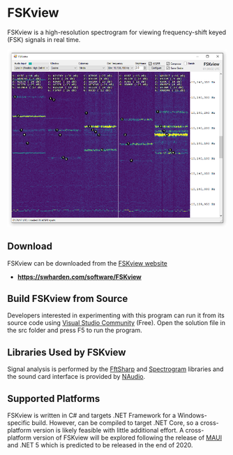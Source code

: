 # FSKview

FSKview is a high-resolution spectrogram for viewing frequency-shift keyed (FSK) signals in real time.

![](dev/screenshot.png)

## Download
FSKview can be downloaded from the [FSKview website](https://swharden.com/software/FSKview)

* **https://swharden.com/software/FSKview**

## Build FSKview from Source
Developers interested in experimenting with this program can run it from its source code using [Visual Studio Community](https://visualstudio.microsoft.com/downloads/) (Free). Open the solution file in the src folder and press F5 to run the program.

## Libraries Used by FSKview
Signal analysis is performed by the [FftSharp](https://github.com/swharden/FftSharp) and [Spectrogram](https://github.com/swharden/Spectrogram) libraries and the sound card interface is provided by [NAudio](https://github.com/naudio/NAudio).

## Supported Platforms
FSKview is written in C# and targets .NET Framework for a Windows-specific build. However, can be compiled to target .NET Core, so a cross-platform version is likely feasible with little additional effort. A cross-platform version of FSKview will be explored following the release of [MAUI](https://devblogs.microsoft.com/dotnet/introducing-net-multi-platform-app-ui/) and .NET 5 which is predicted to be released in the end of 2020.
